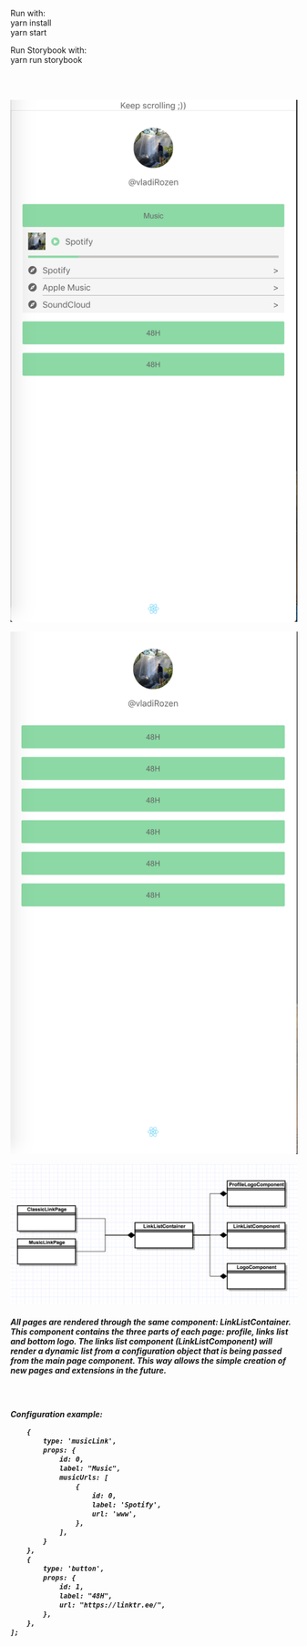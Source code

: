 <p>
Run with:
<br/>
yarn install
<br/>
yarn start
</p>

Run Storybook with:
<br/>
yarn run storybook

<br/>
<br/>

![Alt text](ss1.png "Music link page")
<br>

![Alt text](ss2.png "Classic link page")
<br/>

![Alt text](ss3.png "High level structure")
<br/>

<h5>
All pages are rendered through the same component: LinkListContainer.
This component contains the three parts of each page: profile, links list and bottom logo.
The links list component (LinkListComponent) will render a dynamic list from a configuration object that is being passed from the main page component.
This way allows the simple creation of new pages and extensions in the future.
</h5>

<br/>

<h5>

Configuration example:
```
    {
        type: 'musicLink',
        props: {
            id: 0,
            label: "Music",
            musicUrls: [
                {
                    id: 0,
                    label: 'Spotify',
                    url: 'www',
                },
            ],
        }
    },
    {
        type: 'button',
        props: {
            id: 1,
            label: "48H",
            url: "https://linktr.ee/",
        },
    },
];
```
</h5>